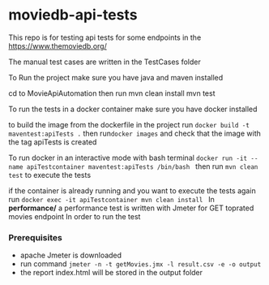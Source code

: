 # moviedb-api-tests
This repo is for testing  api tests for some endpoints in the https://www.themoviedb.org/

The manual test cases are written in the TestCases folder

To Run the project make sure you have java and maven installed

cd to MovieApiAutomation then run
mvn clean install
mvn test

To run the tests in a docker container
make sure you have docker installed 

to build the image from the dockerfile in the project run
`docker build -t maventest:apiTests .`
then run`docker images` 
and check that the image with the tag apiTests is created

To run docker in an interactive mode with bash terminal
`docker run -it --name apiTestcontainer maventest:apiTests /bin/bash
`
then run `mvn clean test` to execute the tests

if the container is already running and you want to execute the tests again run
`docker exec -it apiTestcontainer mvn clean install
`
In **performance/** a performance test is written with Jmeter for GET toprated movies endpoint
In order to run the test
### Prerequisites 
- apache Jmeter is downloaded
- run command `jmeter -n -t getMovies.jmx -l result.csv -e -o output`
- the report index.html will be stored in the output folder

